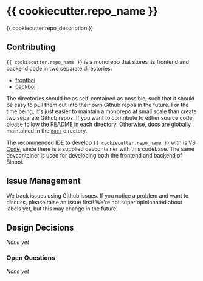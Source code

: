 # {{ cookiecutter.repo_name }}

{{ cookiecutter.repo_description }}

## Contributing

`{{ cookiecutter.repo_name }}` is a monorepo that stores its frontend and backend code in two separate directories:

* [frontboi](./frontend/)
* [backboi](./backend/)

The directories should be as self-contained as possible, such that it should be easy to pull them out into their own Github repos in the future. For the time being, it's just easier to maintain a monorepo at small scale than create two separate Github repos. If you want to contribute to either source code, please follow the README in each directory. Otherwise, docs are globally maintained in the [`docs`](./docs/) directory.

The recommended IDE to develop `{{ cookiecutter.repo_name }}` with is [VS Code](https://code.visualstudio.com/download), since there is a supplied devcontainer with this codebase. The same devcontainer is used for developing both the frontend and backend of Binboi.

## Issue Management

We track issues using Github issues. If you notice a problem and want to discuss, please raise an issue first! We're not super opinionated about labels yet, but this may change in the future.

## Design Decisions

_None yet_

### Open Questions

_None yet_